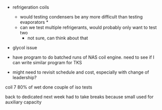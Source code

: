 

 * refrigeration coils
   * would testing condensers be any more difficult than testing evaporators
     * 
   * can we test multiple refrigerants, would probably only want to test two
     * not sure, can think about that



 * glycol issue
  * have program to do batched runs of NAS coil engine. need to see if I can write similar program for TKS
 * might need to revisit schedule and cost, especially with change of leadership?

coil 7
80% of wet done
couple of iso tests

back to dedicated next week
had to take breaks because small used for auxiliary capacity 
